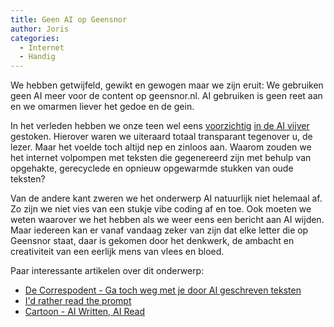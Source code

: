 ```yaml
---
title: Geen AI op Geensnor
author: Joris
categories:
  - Internet
  - Handig
---
```


We hebben getwijfeld, gewikt en gewogen maar we zijn eruit: We gebruiken geen AI meer voor de content op geensnor.nl. AI gebruiken is geen reet aan en we omarmen liever het gedoe en de gein.

In het verleden hebben we onze teen wel eens [voorzichtig](/blogpost-met-chatgpt) [in de AI vijver](/weg-met-de-democratie) gestoken. Hierover waren we uiteraard totaal transparant tegenover u, de lezer. Maar het voelde toch altijd nep en zinloos aan. Waarom zouden we het internet volpompen met teksten die gegenereerd zijn met behulp van opgehakte, gerecyclede en opnieuw opgewarmde stukken van oude teksten?

Van de andere kant zweren we het onderwerp AI natuurlijk niet helemaal af. Zo zijn we niet vies van een stukje vibe coding af en toe. Ook moeten we weten waarover we het hebben als we weer eens een bericht aan AI wijden. Maar iedereen kan er vanaf vandaag zeker van zijn dat elke letter die op Geensnor staat, daar is gekomen door het denkwerk, de ambacht en creativiteit van een eerlijk mens van vlees en bloed.

Paar interessante artikelen over dit onderwerp:

- [De Correspodent - Ga toch weg met je door AI geschreven teksten](https://decorrespondent.nl/16094/ga-toch-weg-met-je-door-ai-geschreven-teksten/02ac8285-9ac0-001b-37e5-2e9ee3008969)
- [I'd rather read the prompt](https://claytonwramsey.com/blog/prompt/)
- [Cartoon - AI Written, AI Read](https://marketoonist.com/2023/03/ai-written-ai-read.html)
